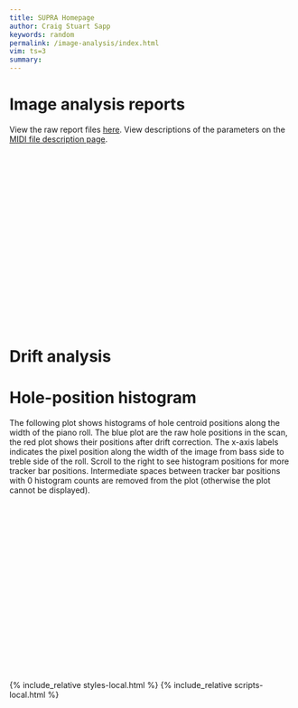 ```yaml
---
title: SUPRA Homepage
author: Craig Stuart Sapp
keywords: random
permalink: /image-analysis/index.html
vim: ts=3
summary: 
---
```


# Image analysis reports #

View the raw report files <a target="_blank"
href="https://bitbucket.org/craigsapp/piano-roll-analyses/src/master">here</a>.
View descriptions of the parameters on the <a target="_blank"
href="/midi-spec">MIDI file description page</a>.



<div style="font-size:2.25rem; margin-bottom:20px;" id="menu"></div>

<div id="info"></div>

<div style="height:300px; overflow-y:visible; overflow-x:scroll; width:100%;" id="image"></div>

<div id="analysis"></div>




<h1> Drift analysis</h1>

<div style="width:100%;" id="drift"></div>




<h1> Hole-position histogram</h1>

The following plot shows histograms of hole centroid positions along the width of the
piano roll.  The blue plot are the raw hole positions in the scan, the red plot shows
their positions after drift correction.  The x-axis labels indicates the pixel position
along the width of the image from bass side to treble side of the roll.  Scroll to the right
to see histogram positions for more tracker bar positions. Intermediate spaces between
tracker bar positions with 0 histogram counts are removed from the plot (otherwise
the plot cannot be displayed).

<div style="overflow-y:visible; overflow-x: scroll; width:100%;" id="hole-histogram-0"></div>
<div style="overflow-y:visible; overflow-x: scroll; width:100%;" id="hole-histogram-1"></div>
<div style="overflow-y:visible; overflow-x: scroll; width:100%;" id="hole-histogram-2"></div>
<div style="overflow-y:visible; overflow-x: scroll; width:100%;" id="hole-histogram-3"></div>

<div style="height:300px"></div>

{% include_relative styles-local.html %}
{% include_relative scripts-local.html %}



